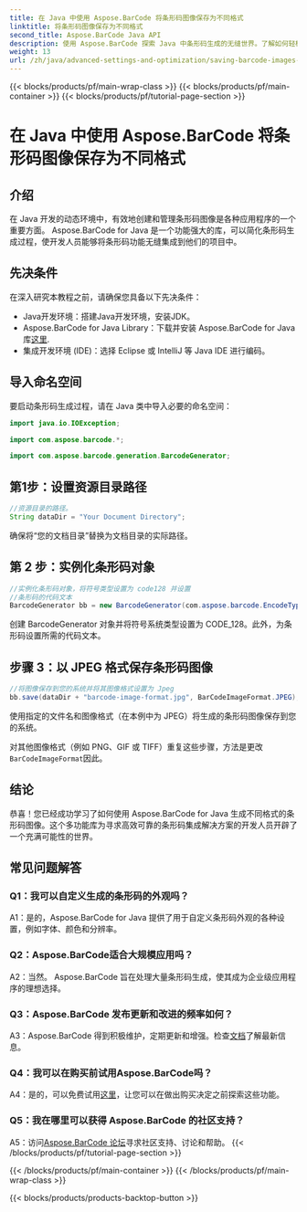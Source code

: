 ```yaml
---
title: 在 Java 中使用 Aspose.BarCode 将条形码图像保存为不同格式
linktitle: 将条形码图像保存为不同格式
second_title: Aspose.BarCode Java API
description: 使用 Aspose.BarCode 探索 Java 中条形码生成的无缝世界。了解如何轻松地以不同格式保存条形码图像。
weight: 13
url: /zh/java/advanced-settings-and-optimization/saving-barcode-images-different-formats/
---
```


{{< blocks/products/pf/main-wrap-class >}}
{{< blocks/products/pf/main-container >}}
{{< blocks/products/pf/tutorial-page-section >}}

# 在 Java 中使用 Aspose.BarCode 将条形码图像保存为不同格式

## 介绍

在 Java 开发的动态环境中，有效地创建和管理条形码图像是各种应用程序的一个重要方面。 Aspose.BarCode for Java 是一个功能强大的库，可以简化条形码生成过程，使开发人员能够将条形码功能无缝集成到他们的项目中。

## 先决条件

在深入研究本教程之前，请确保您具备以下先决条件：

- Java开发环境：搭建Java开发环境，安装JDK。
-  Aspose.BarCode for Java Library：下载并安装 Aspose.BarCode for Java 库[这里](https://releases.aspose.com/barcode/java/).
- 集成开发环境 (IDE)：选择 Eclipse 或 IntelliJ 等 Java IDE 进行编码。

## 导入命名空间

要启动条形码生成过程，请在 Java 类中导入必要的命名空间：

```java
import java.io.IOException;

import com.aspose.barcode.*;

import com.aspose.barcode.generation.BarcodeGenerator;
```

## 第1步：设置资源目录路径

```java
//资源目录的路径。
String dataDir = "Your Document Directory";
```

确保将“您的文档目录”替换为文档目录的实际路径。

## 第 2 步：实例化条形码对象

```java
//实例化条形码对象，将符号类型设置为 code128 并设置
//条形码的代码文本
BarcodeGenerator bb = new BarcodeGenerator(com.aspose.barcode.EncodeTypes.CODE_128, "1234567");
```

创建 BarcodeGenerator 对象并将符号系统类型设置为 CODE_128。此外，为条形码设置所需的代码文本。

## 步骤 3：以 JPEG 格式保存条形码图像

```java
//将图像保存到您的系统并将其图像格式设置为 Jpeg
bb.save(dataDir + "barcode-image-format.jpg", BarCodeImageFormat.JPEG);
```

使用指定的文件名和图像格式（在本例中为 JPEG）将生成的条形码图像保存到您的系统。

对其他图像格式（例如 PNG、GIF 或 TIFF）重复这些步骤，方法是更改`BarCodeImageFormat`因此。

## 结论

恭喜！您已经成功学习了如何使用 Aspose.BarCode for Java 生成不同格式的条形码图像。这个多功能库为寻求高效可靠的条形码集成解决方案的开发人员开辟了一个充满可能性的世界。

## 常见问题解答

### Q1：我可以自定义生成的条形码的外观吗？

A1：是的，Aspose.BarCode for Java 提供了用于自定义条形码外观的各种设置，例如字体、颜色和分辨率。

### Q2：Aspose.BarCode适合大规模应用吗？

A2：当然。 Aspose.BarCode 旨在处理大量条形码生成，使其成为企业级应用程序的理想选择。

### Q3：Aspose.BarCode 发布更新和改进的频率如何？

 A3：Aspose.BarCode 得到积极维护，定期更新和增强。检查[文档](https://reference.aspose.com/barcode/java/)了解最新信息。

### Q4：我可以在购买前试用Aspose.BarCode吗？

 A4：是的，可以免费试用[这里](https://releases.aspose.com/)，让您可以在做出购买决定之前探索这些功能。

### Q5：我在哪里可以获得 Aspose.BarCode 的社区支持？

 A5：访问[Aspose.BarCode 论坛](https://forum.aspose.com/c/barcode/13)寻求社区支持、讨论和帮助。
{{< /blocks/products/pf/tutorial-page-section >}}

{{< /blocks/products/pf/main-container >}}
{{< /blocks/products/pf/main-wrap-class >}}

{{< blocks/products/products-backtop-button >}}
